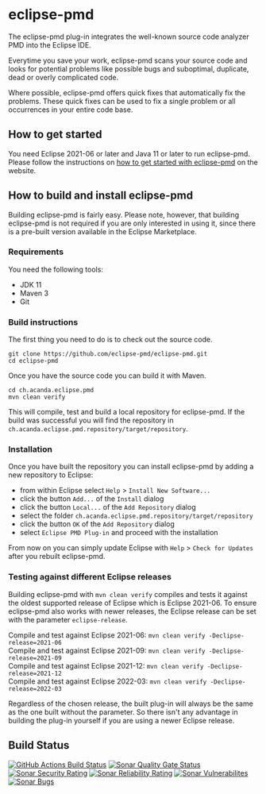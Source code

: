 # eclipse-pmd
The eclipse-pmd plug-in integrates the well-known source code analyzer PMD into the Eclipse IDE.

Everytime you save your work, eclipse-pmd scans your source code and looks for potential problems like possible bugs and suboptimal, duplicate, dead or overly complicated code.

Where possible, eclipse-pmd offers quick fixes that automatically fix the problems. These quick fixes can be used to fix a single problem or all occurrences in your entire code base.

## How to get started
You need Eclipse 2021-06 or later and Java 11 or later to run eclipse-pmd. Please follow the instructions on [how to get started with eclipse-pmd](https://eclipse-pmd.github.io/getting-started.html) on the website.

## How to build and install eclipse-pmd
Building eclipse-pmd is fairly easy. Please note, however, that building eclipse-pmd is not required if you are only interested in using it, since there is a pre-built version available in the Eclipse Marketplace.

### Requirements
You need the following tools:

* JDK 11
* Maven 3
* Git

### Build instructions
The first thing you need to do is to check out the source code.

```
git clone https://github.com/eclipse-pmd/eclipse-pmd.git
cd eclipse-pmd
```

Once you have the source code you can build it with Maven.

```
cd ch.acanda.eclipse.pmd
mvn clean verify
```

This will compile, test and build a local repository for eclipse-pmd.
If the build was successful you will find the repository in `ch.acanda.eclipse.pmd.repository/target/repository`.

### Installation
Once you have built the repository you can install eclipse-pmd by adding a new repository to Eclipse: 

* from within Eclipse select `Help` > `Install New Software...`
* click the button `Add...` of the `Install` dialog
* click the button `Local...` of the `Add Repository` dialog 
* select the folder `ch.acanda.eclipse.pmd.repository/target/repository`
* click the button `OK` of the `Add Repository` dialog
* select `Eclipse PMD Plug-in` and proceed with the installation

From now on you can simply update Eclipse with `Help` > `Check for Updates` after you rebuilt eclipse-pmd.

### Testing against different Eclipse releases
Building eclipse-pmd with `mvn clean verify` compiles and tests it against the oldest supported release of Eclipse which is Eclipse 2021-06. To ensure eclipse-pmd also works with newer releases, the Eclipse release can be set with the parameter `eclipse-release`.

Compile and test against Eclipse 2021-06: `mvn clean verify -Declipse-release=2021-06`  
Compile and test against Eclipse 2021-09: `mvn clean verify -Declipse-release=2021-09`  
Compile and test against Eclipse 2021-12: `mvn clean verify -Declipse-release=2021-12`  
Compile and test against Eclipse 2022-03: `mvn clean verify -Declipse-release=2022-03`  

Regardless of the chosen release, the built plug-in will always be the same as the one built without the parameter. So there isn't any advantage in building the plug-in yourself if you are using a newer Eclipse release.

## Build Status

[![GitHub Actions Build Status](https://github.com/eclipse-pmd/eclipse-pmd/actions/workflows/sonar.yml/badge.svg)](https://github.com/eclipse-pmd/eclipse-pmd/actions/workflows/sonar.yml)
[![Sonar Quality Gate Status](https://sonarcloud.io/api/project_badges/measure?project=eclipse-pmd_eclipse-pmd&metric=alert_status)](https://sonarcloud.io/summary/new_code?id=eclipse-pmd_eclipse-pmd)
[![Sonar Security Rating](https://sonarcloud.io/api/project_badges/measure?project=eclipse-pmd_eclipse-pmd&metric=security_rating)](https://sonarcloud.io/component_measures?id=eclipse-pmd_eclipse-pmd&metric=Security&view=list)
[![Sonar Reliability Rating](https://sonarcloud.io/api/project_badges/measure?project=eclipse-pmd_eclipse-pmd&metric=reliability_rating)](https://sonarcloud.io/component_measures?id=eclipse-pmd_eclipse-pmd&metric=Reliability&view=list)
[![Sonar Vulnerabilites](https://sonarcloud.io/api/project_badges/measure?project=eclipse-pmd_eclipse-pmd&metric=vulnerabilities)](https://sonarcloud.io/project/issues?id=eclipse-pmd_eclipse-pmd&resolved=false&types=VULNERABILITY)
[![Sonar Bugs](https://sonarcloud.io/api/project_badges/measure?project=eclipse-pmd_eclipse-pmd&metric=bugs)](https://sonarcloud.io/project/issues?id=eclipse-pmd_eclipse-pmd&resolved=false&types=BUG)
